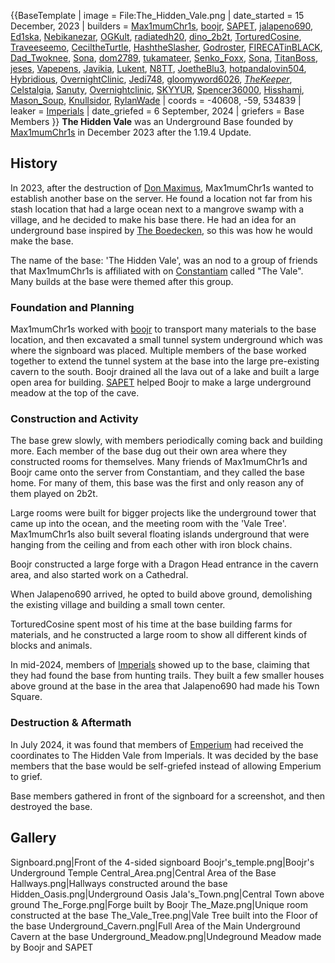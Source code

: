{{BaseTemplate
| image = File:The_Hidden_Vale.png
| date_started = 15 December, 2023
| builders = [Max1mumChr1s](https://2b2t.miraheze.org/wiki/Max1mumChr1s), [boojr](https://2b2t.miraheze.org/wiki/boojr), [SAPET](https://2b2t.miraheze.org/wiki/SAPET), [jalapeno690](https://2b2t.miraheze.org/wiki/jalapeno690), [Ed1ska](https://2b2t.miraheze.org/wiki/Ed1ska), [Nebikanezar](https://2b2t.miraheze.org/wiki/Nebikanezar), [OGKult](https://2b2t.miraheze.org/wiki/OGKult), [radiatedh20](https://2b2t.miraheze.org/wiki/radiatedh20), [dino_2b2t](https://2b2t.miraheze.org/wiki/dino_2b2t), [TorturedCosine](https://2b2t.miraheze.org/wiki/TorturedCosine), [Traveeseemo](https://2b2t.miraheze.org/wiki/Traveeseemo), [CeciltheTurtle](https://2b2t.miraheze.org/wiki/CeciltheTurtle), [HashtheSlasher](https://2b2t.miraheze.org/wiki/HashtheSlasher), [Godroster](https://2b2t.miraheze.org/wiki/Godroster), [FIRECATinBLACK](https://2b2t.miraheze.org/wiki/FIRECATinBLACK), [Dad_Twoknee](https://2b2t.miraheze.org/wiki/Dad_Twoknee), [Sona](https://2b2t.miraheze.org/wiki/Sona), [dom2789](https://2b2t.miraheze.org/wiki/dom2789), [tukamateer](https://2b2t.miraheze.org/wiki/tukamateer), [Senko_Foxx](https://2b2t.miraheze.org/wiki/Senko_Foxx), [Sona](https://2b2t.miraheze.org/wiki/Sona), [TitanBoss](https://2b2t.miraheze.org/wiki/TitanBoss), [jeses](https://2b2t.miraheze.org/wiki/jeses), [Vapepens](https://2b2t.miraheze.org/wiki/Vapepens), [Javikia](https://2b2t.miraheze.org/wiki/Javikia), [Lukent](https://2b2t.miraheze.org/wiki/Lukent), [N8TT](https://2b2t.miraheze.org/wiki/N8TT), [JoetheBlu3](https://2b2t.miraheze.org/wiki/JoetheBlu3), [hotpandalovin504](https://2b2t.miraheze.org/wiki/hotpandalovin504), [Hybridious](https://2b2t.miraheze.org/wiki/Hybridious), [OvernightClinic](https://2b2t.miraheze.org/wiki/OvernightClinic), [Jedi748](https://2b2t.miraheze.org/wiki/Jedi748), [gloomyword6026](https://2b2t.miraheze.org/wiki/gloomyword6026), [_TheKeeper_](https://2b2t.miraheze.org/wiki/_TheKeeper_), [Celstalgia](https://2b2t.miraheze.org/wiki/Celstalgia), [Sanuty](https://2b2t.miraheze.org/wiki/Sanuty), [Overnightclinic](https://2b2t.miraheze.org/wiki/Overnightclinic), [SKYYUR](https://2b2t.miraheze.org/wiki/SKYYUR), [Spencer36000](https://2b2t.miraheze.org/wiki/Spencer36000), [Hisshami](https://2b2t.miraheze.org/wiki/Hisshami), [Mason_Soup](https://2b2t.miraheze.org/wiki/Mason_Soup), [Knullsidor](https://2b2t.miraheze.org/wiki/Knullsidor), [RylanWade](https://2b2t.miraheze.org/wiki/RylanWade)
| coords = -40608, -59, 534839
| leaker = [Imperials](https://2b2t.miraheze.org/wiki/Imperials)
| date_griefed = 6 September, 2024
| griefers = Base Members
}}
**The Hidden Vale** was an Underground Base founded by [Max1mumChr1s](https://2b2t.miraheze.org/wiki/Max1mumChr1s) in December 2023 after the 1.19.4 Update.

## History
In 2023, after the destruction of [Don Maximus](https://2b2t.miraheze.org/wiki/Don_Maximus), Max1mumChr1s wanted to establish another base on the server. He found a location not far from his stash location that had a large ocean next to a mangrove swamp with a village, and he decided to make his base there. He had an idea for an underground base inspired by [The Boedecken](https://2b2t.miraheze.org/wiki/The_Boedecken), so this was how he would make the base.

The name of the base: 'The Hidden Vale', was an nod to a group of friends that Max1mumChr1s is affiliated with on [Constantiam](https://2b2t.miraheze.org/wiki/Constantiam) called "The Vale". Many builds at the base were themed after this group.

### Foundation and Planning
Max1mumChr1s worked with [boojr](https://2b2t.miraheze.org/wiki/boojr) to transport many materials to the base location, and then excavated a small tunnel system underground which was where the signboard was placed. Multiple members of the base worked together to extend the tunnel system at the base into the large pre-existing cavern to the south. Boojr drained all the lava out of a lake and built a large open area for building. [SAPET](https://2b2t.miraheze.org/wiki/SAPET) helped Boojr to make a large underground meadow at the top of the cave.

### Construction and Activity
The base grew slowly, with members periodically coming back and building more. Each member of the base dug out their own area where they constructed rooms for themselves. Many friends of Max1mumChr1s and Boojr came onto the server from Constantiam, and they called the base home. For many of them, this base was the first and only reason any of them played on 2b2t.

Large rooms were built for bigger projects like the underground tower that came up into the ocean, and the meeting room with the 'Vale Tree'. Max1mumChr1s also built several floating islands underground that were hanging from the ceiling and from each other with iron block chains.

Boojr constructed a large forge with a Dragon Head entrance in the cavern area, and also started work on a Cathedral.

When Jalapeno690 arrived, he opted to build above ground, demolishing the existing village and building a small town center.

TorturedCosine spent most of his time at the base building farms for materials, and he constructed a large room to show all different kinds of blocks and animals.

In mid-2024, members of [Imperials](https://2b2t.miraheze.org/wiki/Imperials) showed up to the base, claiming that they had found the base from hunting trails. They built a few smaller houses above ground at the base in the area that Jalapeno690 had made his Town Square.

### Destruction & Aftermath
In July 2024, it was found that members of [Emperium](https://2b2t.miraheze.org/wiki/Emperium) had received the coordinates to The Hidden Vale from Imperials. It was decided by the base members that the base would be self-griefed instead of allowing Emperium to grief.

Base members gathered in front of the signboard for a screenshot, and then destroyed the base.

## Gallery
<gallery widths="200" heights="130">
Signboard.png|Front of the 4-sided signboard
Boojr's_temple.png|Boojr's Underground Temple
Central_Area.png|Central Area of the Base
Hallways.png|Hallways constructed around the base
Hidden_Oasis.png|Underground Oasis
Jala's_Town.png|Central Town above ground
The_Forge.png|Forge built by Boojr
The_Maze.png|Unique room constructed at the base
The_Vale_Tree.png|Vale Tree built into the Floor of the base
Underground_Cavern.png|Full Area of the Main Underground Cavern at the base
Underground_Meadow.png|Undeground Meadow made by Boojr and SAPET

</gallery>